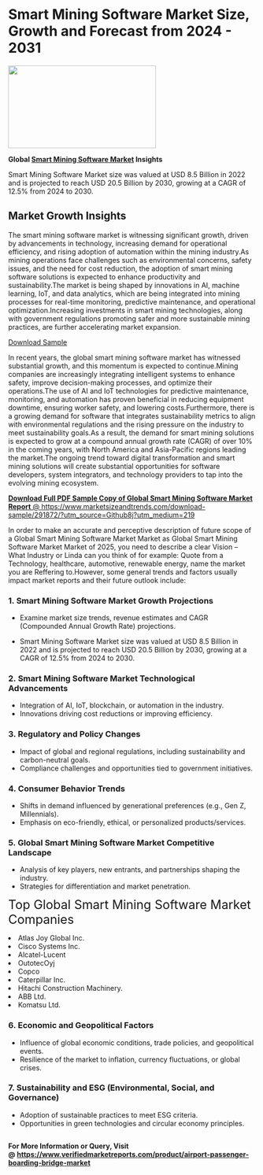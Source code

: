 <H1>Smart Mining Software Market Size, Growth and Forecast from 2024 - 2031</H1><img class="aligncenter size-medium wp-image-584254" src="https://thirdeyenews.in/wp-content/uploads/2024/09/Global-Market-Research-300x168.jpeg" alt="" width="300" height="168" /><p><strong>Global&nbsp;<a href="https://www.marketsizeandtrends.com/download-sample/291872/?utm_source=Github8j?utm_medium=219">Smart Mining Software Market</a> Insights</strong></p><p>Smart Mining Software Market size was valued at USD 8.5 Billion in 2022 and is projected to reach USD 20.5 Billion by 2030, growing at a CAGR of 12.5% from 2024 to 2030.</p><p><h2>Market Growth Insights</h2> <p>The smart mining software market is witnessing significant growth, driven by advancements in technology, increasing demand for operational efficiency, and rising adoption of automation within the mining industry.As mining operations face challenges such as environmental concerns, safety issues, and the need for cost reduction, the adoption of smart mining software solutions is expected to enhance productivity and sustainability.The market is being shaped by innovations in AI, machine learning, IoT, and data analytics, which are being integrated into mining processes for real-time monitoring, predictive maintenance, and operational optimization.Increasing investments in smart mining technologies, along with government regulations promoting safer and more sustainable mining practices, are further accelerating market expansion.</p> <p><a href="#download-sample">Download Sample</a></p> <p>In recent years, the global smart mining software market has witnessed substantial growth, and this momentum is expected to continue.Mining companies are increasingly integrating intelligent systems to enhance safety, improve decision-making processes, and optimize their operations.The use of AI and IoT technologies for predictive maintenance, monitoring, and automation has proven beneficial in reducing equipment downtime, ensuring worker safety, and lowering costs.Furthermore, there is a growing demand for software that integrates sustainability metrics to align with environmental regulations and the rising pressure on the industry to meet sustainability goals.As a result, the demand for smart mining solutions is expected to grow at a compound annual growth rate (CAGR) of over 10% in the coming years, with North America and Asia-Pacific regions leading the market.The ongoing trend toward digital transformation and smart mining solutions will create substantial opportunities for software developers, system integrators, and technology providers to tap into the evolving mining ecosystem.</p> <p><a href="#get-more"></p><p><span class=""><strong>Download Full PDF Sample Copy of Global Smart Mining Software Market Report</strong> @ <a href="https://www.marketsizeandtrends.com/download-sample/291872/?utm_source=Github8j?utm_medium=219" target="_blank">https://www.marketsizeandtrends.com/download-sample/291872/?utm_source=Github8j?utm_medium=219</a></span></p><p>In order to make an accurate and perceptive description of future scope of a Global&nbsp;Smart Mining Software Market Market as Global&nbsp;Smart Mining Software Market Market of 2025, you need to describe a clear Vision &ndash; What Industry or Linda can you think of for example: Quote from a Technology, healthcare, automotive, renewable energy, name the market you are Reffering to.However, some general trends and factors usually impact market reports and their future outlook include:</p><h3>1.&nbsp;<strong>Smart Mining Software Market Growth Projections</strong></h3><ul><li>Examine market size trends, revenue estimates and CAGR (Compounded Annual Growth Rate) projections.</li><li><p>Smart Mining Software Market size was valued at USD 8.5 Billion in 2022 and is projected to reach USD 20.5 Billion by 2030, growing at a CAGR of 12.5% from 2024 to 2030.</p></li></ul><h3>2.&nbsp;<strong>Smart Mining Software Market Technological Advancements</strong></h3><ul><li>Integration of AI, IoT, blockchain, or automation in the industry.</li><li>Innovations driving cost reductions or improving efficiency.</li></ul><h3>3.&nbsp;<strong>Regulatory and Policy Changes</strong></h3><ul><li>Impact of global and regional regulations, including sustainability and carbon-neutral goals.</li><li>Compliance challenges and opportunities tied to government initiatives.</li></ul><h3>4.&nbsp;<strong>Consumer Behavior Trends</strong></h3><ul><li>Shifts in demand influenced by generational preferences (e.g., Gen Z, Millennials).</li><li>Emphasis on eco-friendly, ethical, or personalized products/services.</li></ul><h3>5.&nbsp;<strong>Global Smart Mining Software Market Competitive Landscape</strong></h3><ul><li>Analysis of key players, new entrants, and partnerships shaping the industry.</li><li>Strategies for differentiation and market penetration.</li></ul><p data-pm-slice="1 1 []"><span style="color: inherit; font-family: inherit; font-size: 25px;">Top Global Smart Mining Software Market Companies</span></p><div class="" data-test-id=""><p><li>Atlas Joy Global Inc.</li><li> Cisco Systems Inc.</li><li> Alcatel-Lucent</li><li> OutotecOyj</li><li> Copco</li><li> Caterpillar Inc.</li><li> Hitachi Construction Machinery.</li><li> ABB Ltd.</li><li> Komatsu Ltd.</li></p></div><h3>6.&nbsp;<strong>Economic and Geopolitical Factors</strong></h3><ul><li>Influence of global economic conditions, trade policies, and geopolitical events.</li><li>Resilience of the market to inflation, currency fluctuations, or global crises.</li></ul><h3>7.&nbsp;<strong>Sustainability and ESG (Environmental, Social, and Governance)</strong></h3><ul><li>Adoption of sustainable practices to meet ESG criteria.</li><li>Opportunities in green technologies and circular economy principles.</li></ul><h2><strong style="font-size: 14px;">For More Information or Query, Visit @&nbsp;</strong><a style="background-color: #ffffff; font-size: 14px;" href="https://www.marketsizeandtrends.com/report/smart-mining-software-market/" target="_blank">https://www.verifiedmarketreports.com/product/airport-passenger-boarding-bridge-market</a></h2>